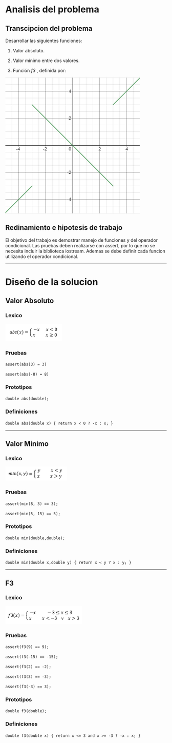 # Analisis del problema

## Transcipcion del problema

Desarrollar las siguientes funciones:

1. Valor absoluto.

2. Valor mínimo entre dos valores.

3. Función *f3* , definida por:

![alt text](https://github.com/Izeq78/AED/blob/master/Images/Tp3/Grafico%20f3.png)

## Redinamiento e hipotesis de trabajo

El objetivo del trabajo es demostrar manejo de funciones y del operador condicional. 
Las pruebas deben realizarse con assert, por lo que no se necesita incluir la biblioteca iostream.
Ademas se debe definir cada funcion utilizando el operador condicional.

---

# Diseño de la solucion

## Valor Absoluto

### Lexico

![alt text](https://github.com/Izeq78/AED/blob/master/Images/Tp3/abs%20lexico.png)

### Pruebas

`assert(abs(3) = 3)`

`assert(abs(-8) = 8)`

### Prototipos

`double abs(double);`

### Definiciones

`double abs(double x) {
	return x < 0 ? -x : x;
}`

---

## Valor Minimo

### Lexico

![alt text](https://github.com/Izeq78/AED/blob/master/Images/Tp3/min%20lexico.png)

### Pruebas

`assert(min(8, 3) == 3);`

`assert(min(5, 15) == 5);`

### Prototipos

`double min(double,double);`

### Definiciones

`double min(double x,double y) {
	return x < y ? x : y;
}`

---

## F3

### Lexico

![alt text](https://github.com/Izeq78/AED/blob/master/Images/Tp3/f3%20lexico.png)

### Pruebas

`assert(f3(9) == 9);`

`assert(f3(-15) == -15);`

`assert(f3(2) == -2);`

`assert(f3(3) == -3);`

`assert(f3(-3) == 3);`

### Prototipos

`double f3(double);`

### Definiciones

`double f3(double x) {
	return x <= 3 and x >= -3 ? -x : x;
}`
